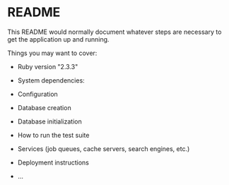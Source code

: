 # README

This README would normally document whatever steps are necessary to get the
application up and running.

Things you may want to cover:

* Ruby version "2.3.3"

* System dependencies: 

* Configuration

* Database creation

* Database initialization

* How to run the test suite

* Services (job queues, cache servers, search engines, etc.)

* Deployment instructions

* ...
